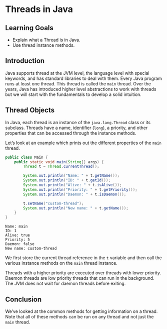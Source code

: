 # Threads in Java

## Learning Goals

- Explain what a Thread is in Java.
- Use thread instance methods.

## Introduction

Java supports thread at the JVM level, the language level with special keywords,
and has standard libraries to deal with them. Every Java program runs at least
one thread. This thread is called the `main` thread. Over the years, Java has
introduced higher level abstractions to work with threads but we will start with
the fundamentals to develop a solid intuition.

## Thread Objects

In Java, each thread is an instance of the `java.lang.Thread` class or its
subclass. Threads have a name, identifier (`long`), a priority, and other
properties that can be accessed through the instance methods.

Let’s look at an example which prints out the different properties of the `main`
thread.

```java
public class Main {
    public static void main(String[] args) {
        Thread t = Thread.currentThread();

        System.out.println("Name: " + t.getName());
        System.out.println("ID: " + t.getId());
        System.out.println("Alive: " + t.isAlive());
        System.out.println("Priority: " + t.getPriority());
        System.out.println("Daemon: " + t.isDaemon());

        t.setName("custom-thread");
        System.out.println("New name: " + t.getName());
    }
}
```

```plaintext
Name: main
ID: 1
Alive: true
Priority: 5
Daemon: false
New name: custom-thread
```

We first store the current thread reference in the `t` variable and then call
the various instance methods on the `main` thread instance.

Threads with a higher priority are executed over threads with lower priority.
Daemon threads are low priority threads that can run in the background. The JVM
does not wait for daemon threads before exiting.

## Conclusion

We’ve looked at the common methods for getting information on a thread. Note
that all of these methods can be run on any thread and not just the `main`
thread.
